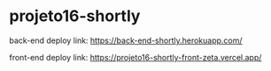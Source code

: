 # projeto16-shortly

back-end deploy link: https://back-end-shortly.herokuapp.com/

front-end deploy link: https://projeto16-shortly-front-zeta.vercel.app/
